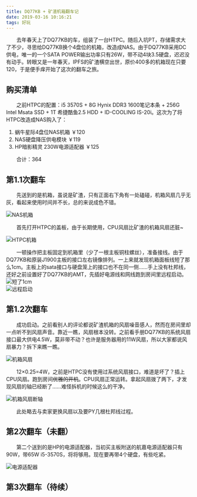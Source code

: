 ```yaml
---
title: DQ77KB + 矿渣机箱翻车记
date: 2019-03-16 10:16:21
tags: 好玩
---
```

　　去年春天上了DQ77KB的车，组装了一台HTPC。随后入坑PT，存储需求大了不少，寻思给DQ77KB换个4盘位的机箱，改造成NAS。由于DQ77KB采用DC供电，唯一的一个SATA POWER输出功率只有26W，带不动4块3.5硬盘，迟迟没有动手。转眼又是一年春天，IPFS的矿渣横空出世，原价400多的机箱现在只要120，于是便手痒开始了这次的翻车之旅。

<!-- more --> 

购买清单
---
　　之前HTPC的配置：i5 3570S + 8G Hynix DDR3 1600笔记本条 + 256G Intel Msata SSD + 1T 希捷酷鱼2.5 HDD + ID-COOLING IS-20i。这次为了将HTPC改造成NAS购入了：

1. 蜗牛星际4盘位NAS机箱 ￥120
2. NAS硬盘降压供电模块 ￥119
3. HP暗影精灵 230W电源适配器 ￥125

　　合计：364

第1.1次翻车
---
　　先送到的是机箱，虽说是矿渣，只有正面右下角有一处磕碰，机箱风扇几乎无灰，看起来使用时间并不长，总的来说成色不错。  

![NAS机箱](/images/NAS-Case.jpg)

　　首先打开HTPC的盖板，由于长期使用，CPU风扇比矿渣的机箱风扇还脏~  

![HTPC机箱](/images/HTPC-Case.jpg)

　　一顿操作把主板固定到机箱里（少了一根主板铜柱螺丝），准备接线。由于DQ77KB和原装J1900主板的接口左右镜像排列。一上来就发现机箱面板线短了那么1cm。主板上的sata接口与硬盘笼上的接口也不在同一侧……手上没有杜邦线，还好之前设置好了DQ77KB的AMT，先插好电源线和网线跑到房间里远程启动。  
![短了1cm](/images/front-panel.jpg)  
![远程启动](/images/AMT-power-up.jpg)  

第1.2次翻车
---
　　成功启动。之前看别人的评论都说矿渣机箱的风扇噪音感人，然而在房间里却一点听不到风扇声音。靠近一瞧，风扇根本没转。之前看手册DQ77KB的系统风扇接口最大供电4.5W，莫非带不动？也许是服务器用的11W风扇，所以大家都说风扇暴力？拆下来瞧一瞧。  

![机箱风扇](/images/case-fan.jpg)  

　　12×0.25=4W，之前是HTPC没有使用过系统风扇接口，难道是坏了？插上CPU风扇。跑到房间~~优雅的开机~~。CPU风扇正常运转。拿起风扇拨了两下，才发现风扇的轴已经断了……难怪拆机的时候这么的干净。  

![机箱风扇断轴](/images/case-fan2.jpg)  

　　此处略去与卖家更换风扇以及要PY几根杜邦线过程。

第2次翻车（未翻）
---
　　第二个送到的是HP的电源适配器，当初买主板附送的航嘉电源适配器只有90W，带65W i5-3570S，将将够用。现在要再带4个硬盘，有些吃紧。  

![电源适配器](/images/DC-Power-Adapter.jpg)  

第3次翻车（待续）
---